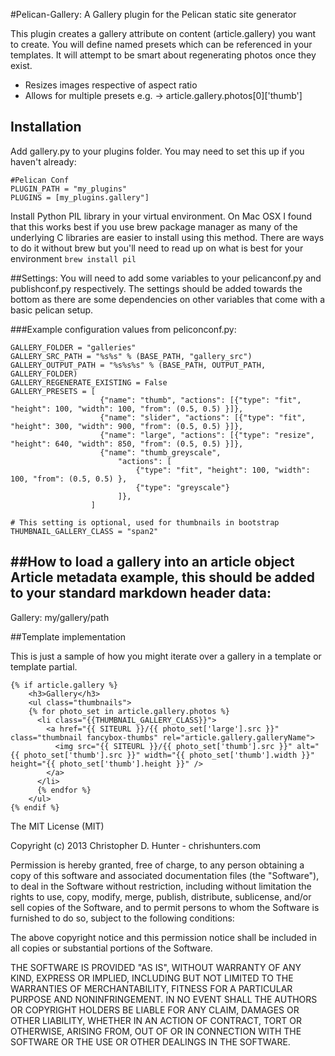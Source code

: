 #Pelican-Gallery: A Gallery plugin for the Pelican static site generator

This plugin creates a gallery attribute on content (article.gallery) you want to create.  You 
will define named presets which can be referenced in your templates.  It will attempt to be smart
about regenerating photos once they exist.  

- Resizes images respective of aspect ratio
- Allows for multiple presets e.g. -> article.gallery.photos[0]['thumb']

## Installation

Add gallery.py to your plugins folder.  You may need to set this up if you haven't already:
```
#Pelican Conf
PLUGIN_PATH = "my_plugins"
PLUGINS = [my_plugins.gallery"]
```

Install Python PIL library in your virtual environment.  On Mac OSX I found that this works best if you use brew package manager as many of the underlying C libraries are easier to install using this method.  There are ways to do it without brew but you'll need to read up on what is best for your environment
```brew install pil```

##Settings:
You will need to add some variables to your pelicanconf.py and publishconf.py respectively.  The settings should be added towards the bottom as there are some dependencies on other variables that come with a basic pelican setup.  

###Example configuration values from peliconconf.py:
```
GALLERY_FOLDER = "galleries"
GALLERY_SRC_PATH = "%s%s" % (BASE_PATH, "gallery_src")
GALLERY_OUTPUT_PATH = "%s%s%s" % (BASE_PATH, OUTPUT_PATH, GALLERY_FOLDER)
GALLERY_REGENERATE_EXISTING = False
GALLERY_PRESETS = [
                    {"name": "thumb", "actions": [{"type": "fit", "height": 100, "width": 100, "from": (0.5, 0.5) }]},
                    {"name": "slider", "actions": [{"type": "fit", "height": 300, "width": 900, "from": (0.5, 0.5) }]},
                    {"name": "large", "actions": [{"type": "resize", "height": 640, "width": 850, "from": (0.5, 0.5) }]},
                    {"name": "thumb_greyscale", 
                        "actions": [
                            {"type": "fit", "height": 100, "width": 100, "from": (0.5, 0.5) },
                            {"type": "greyscale"}
                        ]},
                  ]

# This setting is optional, used for thumbnails in bootstrap
THUMBNAIL_GALLERY_CLASS = "span2"
```

##How to load a gallery into an article object
Article metadata example, this should be added to your standard markdown header data:
-------------------------
Gallery: my/gallery/path

##Template implementation

This is just a sample of how you might iterate over a gallery in a template or template partial.

```
{% if article.gallery %}
    <h3>Gallery</h3>
    <ul class="thumbnails">
    {% for photo_set in article.gallery.photos %}
      <li class="{{THUMBNAIL_GALLERY_CLASS}}">
        <a href="{{ SITEURL }}/{{ photo_set['large'].src }}" class="thumbnail fancybox-thumbs" rel="article.gallery.galleryName">
          <img src="{{ SITEURL }}/{{ photo_set['thumb'].src }}" alt="{{ photo_set['thumb'].src }}" width="{{ photo_set['thumb'].width }}" height="{{ photo_set['thumb'].height }}" />
        </a>
      </li>
      {% endfor %}
    </ul>
{% endif %}
```

The MIT License (MIT)

Copyright (c) 2013 Christopher D. Hunter - chrishunters.com

Permission is hereby granted, free of charge, to any person obtaining a copy
of this software and associated documentation files (the "Software"), to deal
in the Software without restriction, including without limitation the rights
to use, copy, modify, merge, publish, distribute, sublicense, and/or sell
copies of the Software, and to permit persons to whom the Software is
furnished to do so, subject to the following conditions:

The above copyright notice and this permission notice shall be included in
all copies or substantial portions of the Software.

THE SOFTWARE IS PROVIDED "AS IS", WITHOUT WARRANTY OF ANY KIND, EXPRESS OR
IMPLIED, INCLUDING BUT NOT LIMITED TO THE WARRANTIES OF MERCHANTABILITY,
FITNESS FOR A PARTICULAR PURPOSE AND NONINFRINGEMENT. IN NO EVENT SHALL THE
AUTHORS OR COPYRIGHT HOLDERS BE LIABLE FOR ANY CLAIM, DAMAGES OR OTHER
LIABILITY, WHETHER IN AN ACTION OF CONTRACT, TORT OR OTHERWISE, ARISING FROM,
OUT OF OR IN CONNECTION WITH THE SOFTWARE OR THE USE OR OTHER DEALINGS IN
THE SOFTWARE.
